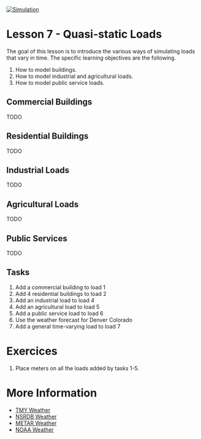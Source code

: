 [![Simulation](../../actions/workflows/main.yml/badge.svg)](../../actions/workflows/main.yml)

# Lesson 7 - Quasi-static Loads

The goal of this lesson is to introduce the various ways of simulating loads that vary in time.  The specific learning objectives are the following.

1. How to model buildings.
2. How to model industrial and agricultural loads.
3. How to model public service loads.

## Commercial Buildings

TODO

## Residential Buildings

TODO

## Industrial Loads

TODO

## Agricultural Loads

TODO

## Public Services

TODO

## Tasks

1. Add a commercial building to load 1
2. Add 4 residential buildings to load 2
3. Add an industrial load to load 4
4. Add an agricultural load to load 5
5. Add a public service load to load 6
6. Use the weather forecast for Denver Colorado
7. Add a general time-varying load to load 7

# Exercices

1. Place meters on all the loads added by tasks 1-5.

# More Information

* [TMY Weather](https://docs.gridlabd.us/index.html?owner=arras-energy&project=gridlabd&branch=master&folder=/Subcommand&doc=/Subcommand/Weather.md)
* [NSRDB Weather](https://docs.gridlabd.us/index.html?owner=arras-energy&project=gridlabd&branch=master&folder=/Utilities&doc=/Utilities/Nsrdb_weather.md)
* [METAR Weather](https://docs.gridlabd.us/)
* [NOAA Weather](https://docs.gridlabd.us/index.html?owner=arras-energy&project=gridlabd&branch=master&folder=/Utilities&doc=/Utilities/Noaa_forecast.md)
